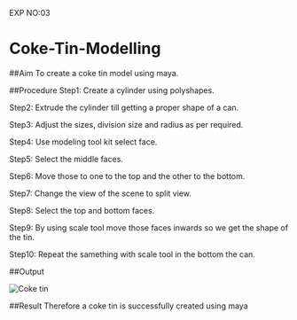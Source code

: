 EXP NO:03

# Coke-Tin-Modelling

##Aim
To create a coke tin model using maya.


##Procedure
Step1: Create a cylinder using polyshapes.

Step2: Extrude the cylinder till getting a proper shape of a can.

Step3: Adjust the sizes, division size and radius as per required.

Step4: Use modeling tool kit select face.

Step5: Select the middle faces.

Step6: Move those to one to the top and the other to the bottom.

Step7: Change the view of the scene to split view.

Step8: Select the top and bottom faces.

Step9: By using scale tool move those faces inwards so we get the shape of the tin.

Step10: Repeat the samething with scale tool in the bottom the can.


##Output

![Coke tin](https://user-images.githubusercontent.com/75235022/206854196-9219a95e-e1b1-4661-9eea-54bcef8ed899.png)


##Result
Therefore a coke tin is successfully created using maya
